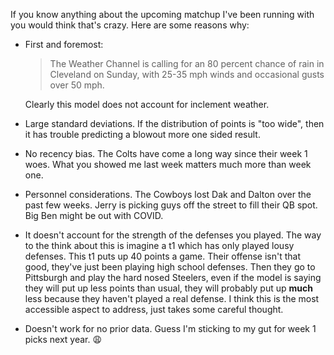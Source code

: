 If you know anything about the upcoming matchup I've been running with you would think that's crazy. Here are some reasons why:

*  First and foremost:
    > The Weather Channel is calling for an 80 percent chance of rain in Cleveland on Sunday, with 25-35 mph winds and occasional gusts over 50 mph.

    Clearly this model does not account for inclement weather.
*  Large standard deviations. If the distribution of points is "too wide", then it has trouble predicting a blowout more one sided result.
*  No recency bias. The Colts have come a long way since their week 1 woes. What you showed me last week matters much more than week one.
*  Personnel considerations. The Cowboys lost Dak and Dalton over the past few weeks. Jerry is picking guys off the street to fill their QB spot. Big Ben might be out with COVID.
*  It doesn't account for the strength of the defenses you played. The way to the think about this is imagine a t1 which has only played lousy defenses. This t1 puts up 40 points a game. Their offense isn't that good, they've just been playing high school defenses. Then they go to Pittsburgh and play the hard nosed Steelers, even if the model is saying they will put up less points than usual, they will probably put up **much** less because they haven't played a real defense. I think this is the most accessible aspect to address, just takes some careful thought.
*  Doesn't work for no prior data. Guess I'm sticking to my gut for week 1 picks next year. 😩